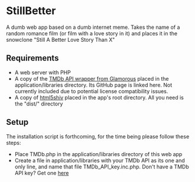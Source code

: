 StillBetter
===========

A dumb web app based on a dumb internet meme. Takes the name of a random romance film (or film with a love story in it) and places it in the snowclone "Still A Better Love Story Than X"

Requirements
-------------

* A web server with PHP
* A copy of the [TMDb API wrapper from Glamorous](https://github.com/glamorous/TMDb-PHP-API "glamorous/TMDb-PHP-API") placed in the application/libraries directory. Its GitHub page is linked here. Not currently included due to potential license compatibility issues. 
* A copy of [html5shiv](https://code.google.com/p/html5shiv/ "html5shiv") placed in the app's root directory. All you need is the "dist/" directory

Setup
-------

The installation script is forthcoming, for the time being please follow these steps:

* Place TMDb.php in the application/libraries directory of this web app
* Create a file in application/libraries with your TMDb API as its one and only line, and name that file TMDb_API_key.inc.php. Don't have a TMDb API key? Get one [here](https://www.themoviedb.org/account/signup "The Movie Database registration page")
